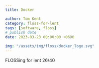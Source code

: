 ```yaml
---
title: Docker

author: Tom Kent
category: floss-for-lent
tags: [software, floss]
# publish date
date: 2023-03-23 00:00:00 +0600

img: "/assets/img/floss/docker_logo.svg"
---
```



FLOSSing for lent 26/40